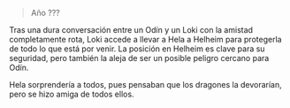 > Año ???

Tras una dura conversación entre un Odín y un Loki con la amistad completamente rota, Loki accede a llevar a Hela a Helheim para protegerla de todo lo que está por venir. La posición en Helheim es clave para su seguridad, pero también la aleja de ser un posible peligro cercano para Odín.

Hela sorprendería a todos, pues pensaban que los dragones la devorarían, pero se hizo amiga de todos ellos.